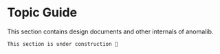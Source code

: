 # Topic Guide

This section contains design documents and other internals of anomalib.

```{warning}
This section is under construction 🚧
```
